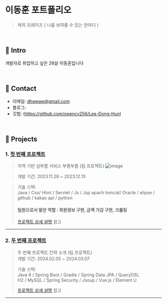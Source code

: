 # 이동훈 포트폴리오
>캐치 프레이즈 ( 나를 보여줄 수 있는 한마디 )

</br>

## :pushpin: Intro
개발자로 취업하고 싶은 26살 이동훈입니다

</br>

## :pushpin: Contact
- 이메일: dhwewe@gmail.com
- 블로그: 
- 깃헙: (https://github.com/opencv256/Lee-Dong-Hun)

</br>

## :pushpin: Projects
### 1. [첫 번째 프로젝트](https://github.com/2021-SMHRD-KDT-AI-15/BB)
> 지역 기반 심부름 서비스 부릉부름 (팀 프로젝트)
> ![image](https://github.com/opencv256/Lee-Dong-Hun/assets/118248807/519a698f-72ef-41b4-9ac3-64973166902a)

>개발 기간: 2023.11.28 ~ 2023.12.13  
  
>기술 스택:  
>Java / Css/ Html / Servlet / Js / Jsp
>apach tomcat/ Oracle / elipse / github / kakao api / python
>
> #### 팀원으로서 맡은 역할 : 회원정보 구현, 금액 가감 구현, 크롤링
>[프로젝트 상세 설명](https://github.com/2021-SMHRD-KDT-AI-15/BB) 참고
> 
---

### 2. [두 번째 프로젝트]()
>두 번째 프로젝트 간략 소개  (팀 프로젝트)  
>개발 기간: 2024.02.05 ~ 2024.03.07  
>  
>기술 스택:  
>Java 8 / Spring Boot / Gradle / Spring Data JPA / QueryDSL  
>H2 / MySQL / Spring Security / Jsoup / Vue.js / Element U  
>  
>[프로젝트 상세 설명]() 참고

---
